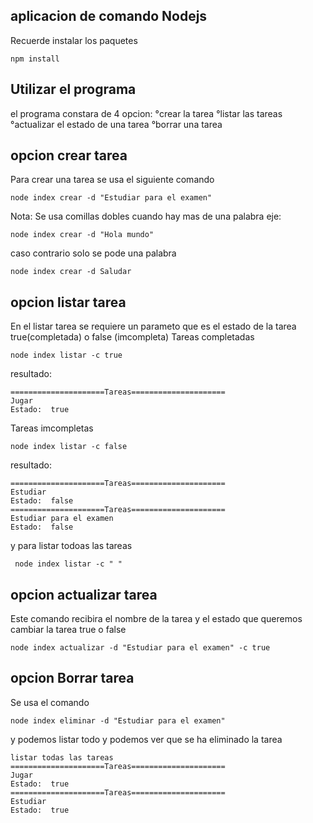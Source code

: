 ## aplicacion de comando Nodejs
Recuerde instalar los paquetes
```
npm install
```
## Utilizar el programa
el programa constara de 4 opcion:
°crear la tarea
°listar las tareas
°actualizar el estado de una tarea
°borrar una tarea

## opcion crear tarea
Para crear una tarea se usa el siguiente comando
```
node index crear -d "Estudiar para el examen"
```
Nota: Se usa comillas dobles cuando hay mas de una palabra eje:
```
node index crear -d "Hola mundo" 
```
caso contrario solo se pode una palabra
```
node index crear -d Saludar
```
## opcion listar tarea
En el listar tarea se requiere un parameto que es el estado de la tarea true(completada) o false (imcompleta)
Tareas completadas
```
node index listar -c true
```
resultado:
```
=====================Tareas=====================
Jugar
Estado:  true
```
Tareas imcompletas
```
node index listar -c false
```
resultado:
```
=====================Tareas=====================
Estudiar
Estado:  false
=====================Tareas=====================
Estudiar para el examen
Estado:  false
```
y para listar todoas las tareas 
```
 node index listar -c " "
```
## opcion actualizar tarea
Este comando recibira el nombre de la tarea y el estado que queremos cambiar la tarea true o false
```
node index actualizar -d "Estudiar para el examen" -c true

```
## opcion Borrar tarea
Se usa el comando
```
node index eliminar -d "Estudiar para el examen"
```
y podemos listar todo y podemos ver que se ha eliminado la tarea
```
listar todas las tareas
=====================Tareas=====================
Jugar
Estado:  true
=====================Tareas=====================
Estudiar
Estado:  true
```